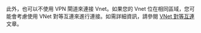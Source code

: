 此外，也可以不使用 VPN 閘道來連接 Vnet。如果您的 Vnet 位在相同區域，您可能會考慮使用 VNet 對等互連來進行連接。如需詳細資訊，請參閱 [VNet 對等互連](../articles/virtual-network/virtual-network-peering-overview.md) 文章。

<!---HONumber=AcomDC_1005_2016-->